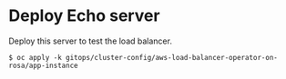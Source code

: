 # Deploy Echo server

Deploy this server to test the load balancer.

```
$ oc apply -k gitops/cluster-config/aws-load-balancer-operator-on-rosa/app-instance
```